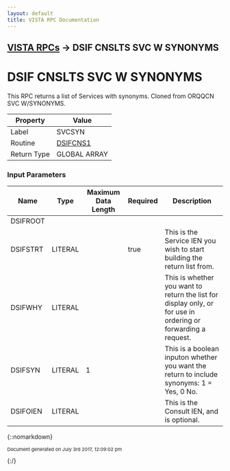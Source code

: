 ```yaml
---
layout: default
title: VISTA RPC Documentation
---
```


## [VISTA RPCs](TableOfContents) &#8594; DSIF CNSLTS SVC W SYNONYMS
# DSIF CNSLTS SVC W SYNONYMS

This RPC returns a list of Services with synonyms. Cloned from ORQQCN SVC W/SYNONYMS.

Property | Value
--- | ---
Label | SVCSYN
Routine | [DSIFCNS1](http://code.osehra.org/dox/Routine_DSIFCNS1_source.html)
Return Type | GLOBAL ARRAY


### Input Parameters

Name | Type | Maximum Data Length | Required | Description
--- | --- | --- | --- | ---
DSIFROOT |  |  |  | 
DSIFSTRT | LITERAL |  | true | This is the Service IEN you wish to start building the return list from.
DSIFWHY | LITERAL |  |  | This is whether you want to return the list for display only, or for use in ordering or forwarding a request.
DSIFSYN | LITERAL | 1 |  | This is a boolean inputon whether you want the return to include synonyms: 1 &#x3D; Yes, 0 No.
DSIFOIEN | LITERAL |  |  | This is the Consult IEN, and is optional.



{::nomarkdown} <br/><p style="font-size: 11px">Document generated on July 3rd 2017, 12:09:02 pm</p>{:/}